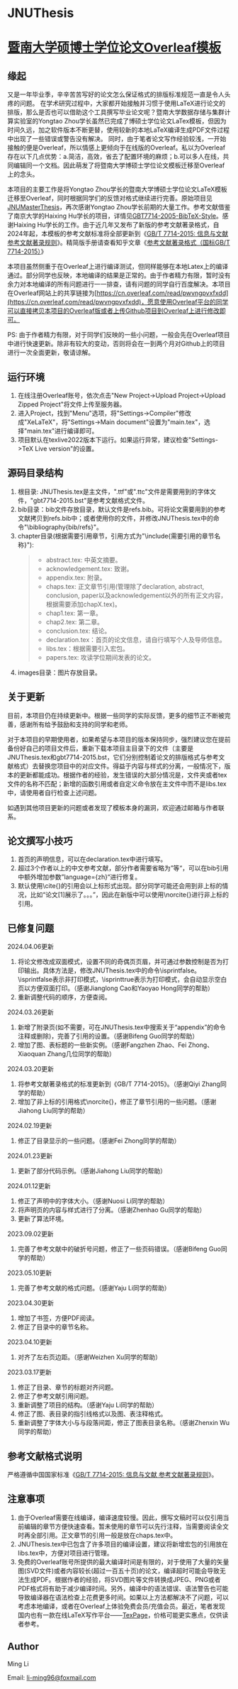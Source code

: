 JNUThesis
==============================
[暨南大学硕博士学位论文Overleaf模板](https://github.com/Latiyas/JNUThesis)
==============================


缘起
--------------------------------------------------------
又是一年毕业季，辛辛苦苦写好的论文怎么保证格式的排版标准规范一直是令人头疼的问题。
在学术研究过程中，大家都开始接触并习惯于使用LaTeX进行论文的排版，那么是否也可以借助这个工具撰写毕业论文呢？暨南大学数据存储与集群计算实验室的Yongtao Zhou学长虽然已完成了博硕士学位论文LaTex模板，但因为时间久远，加之软件版本不断更替，使用较新的本地LaTeX编译生成PDF文件过程中出现了一些错误或警告没有解决。
同时，由于笔者论文写作经验较浅，一开始接触的便是Overleaf，所以情感上更倾向于在线版的Overleaf。私以为Overleaf存在以下几点优势：a.简洁，高效，省去了配置环境的麻烦；b.可以多人在线，共同编辑同一个文档。因此萌发了将暨南大学博硕士学位论文模板迁移至Overleaf上的念头。

本项目的主要工作是将Yongtao Zhou学长的暨南大学博硕士学位论文LaTeX模板迁移至Overleaf，同时根据同学们的反馈对格式继续进行完善。原始项目见[JNUMasterThesis](https://github.com/ytZhou/JNUMasterThesis)，再次感谢Yongtao Zhou学长前期的大量工作。参考文献借鉴了南京大学的Haixing Hu学长的项目，详情见[GBT7714-2005-BibTeX-Style](https://github.com/Haixing-Hu/GBT7714-2005-BibTeX-Style)。感谢Haixing Hu学长的工作。由于近几年又发布了新版的参考文献著录格式，自2024年起，本模板的参考文献标准将全部更新到《[GB/T 7714-2015: 信息与文献 参考文献著录规则](https://wjk.usst.edu.cn/2020/0523/c10336a220878/page.htm)》。精简版手册请查看知乎文章《[参考文献著录格式（国标GB/T 7714-2015）](https://zhuanlan.zhihu.com/p/355312827?ivk_sa=1024320u)》

本项目虽然侧重于在Overleaf上进行编译测试，但同样能够在本地Latex上的编译通过。部分同学也反映，本地编译的结果是正常的。由于作者精力有限，暂时没有余力对本地编译的所有问题进行一一排查，请有问题的同学自行百度解决。本项目在Overleaf网站上的共享链接为[https://cn.overleaf.com/read/pwvngpvxfxdd](https://cn.overleaf.com/read/pwvngpvxfxdd)，愿意使用Overleaf平台的同学可以直接拷贝本项目的Overleaf版或者上传Github项目到Overleaf上进行修改即可。

PS: 由于作者精力有限，对于同学们反映的一些小问题，一般会先在Overleaf项目中进行快速更新。除非有较大的变动，否则将会在一到两个月对Github上的项目进行一次全面更新，敬请谅解。


运行环境
--------------------------------------------------------
1. 在线注册Overleaf账号，依次点击"New Project->Upload Project->Upload Zipped Project"将文件上传至服务器。
2. 进入Project，找到"Menu"选项，将"Settings->Compiler"修改成"XeLaTeX"，将"Settings->Main document"设置为"main.tex"，选择"main.tex"进行编译即可。
3. 项目默认在texlive2022版本下运行。如果运行异常，建议检查"Settings->TeX Live version"的设置。


源码目录结构
--------------------------------------------------------
1. 根目录: JNUThesis.tex是主文件，".ttf"或".ttc"文件是需要用到的字体文件，"gbt7714-2015.bst"是参考文献格式文件。
2. bib目录：bib文件存放目录，默认文件是refs.bib。可将论文需要用到的参考文献拷贝到refs.bib中；或者使用你的文件，并修改JNUThesis.tex中的命令"\bibliography{bib/refs}"。
3. chapter目录(根据需要引用章节，引用方式为"\include{需要引用的章节名称}"):
    > + abstract.tex: 中英文摘要。
    > + acknowledgement.tex: 致谢。
    > + appendix.tex: 附录。
    > + chaps.tex: 正文章节引用(管理除了declaration, abstract, conclusion, paper以及acknowledgement以外的所有正文内容，根据需要添加chapX.tex)。
    > + chap1.tex: 第一章。
    > + chap2.tex: 第二章。
    > + conclusion.tex: 结论。
    > + declaration.tex：首页的论文信息，请自行填写个人及导师信息。
    > + libs.tex：根据需要引入宏包。
    > + papers.tex: 攻读学位期间发表的论文。
4. images目录：图片存放目录。


关于更新
--------------------------------------------------------
目前，本项目仍在持续更新中。根据一些同学的实际反馈，更多的细节正不断被完善，感谢所有给予鼓励和支持的同学和老师。

对于本项目的早期使用者，如果希望与本项目的版本保持同步，强烈建议您在提前备份好自己的项目文件后，重新下载本项目主目录下的文件（主要是JNUThesis.tex和gbt7714-2015.bst，它们分别控制着论文的排版格式与参考文献格式）去替换您项目中的对应文件。得益于内容与样式的分离，一般情况下，版本的更新都能成功。根据作者的经验，发生错误的大部分情况是，文件夹或者tex文件的名称不匹配；新增的函数引用或者自定义命令放在主文件中而不是libs.tex中，请使用者自行检查上述问题。

如遇到其他项目更新的问题或者发现了模板本身的漏洞，欢迎通过邮箱与作者联系。


论文撰写小技巧
--------------------------------------------------------
1. 首页的声明信息，可以在declaration.tex中进行填写。
2. 超过3个作者以上的中文参考文献，部分作者需要省略为”等“，可以在bib引用中额外增加参数”language={zh}“进行修复。
3. 默认使用\cite{}的引用会以上标形式出现。部分同学可能还会用到非上标的情况，比如“论文[1]展示了。。。”，因此在新版中可以使用\norcite{}进行非上标的引用。


已修复问题
--------------------------------------------------------
2024.04.06更新
1. 将论文修改成双面模式，设置不同的奇偶页页眉，并可通过参数控制是否为打印输出。具体方法是，修改JNUThesis.tex中的命令\isprintfalse。\isprintfalse表示非打印模式，\isprinttrue表示为打印模式，会自动显示空白页以方便双面打印。（感谢Jianglong Cao和Yaoyao Hong同学的帮助）
2. 重新调整代码的顺序，方便查阅。

2024.03.26更新
1. 新增了附录页(如不需要，可在JNUThesis.tex中搜索关于“appendix”的命令注释或删除)，完善了引用的设置。（感谢Bifeng Guo同学的帮助）
2. 增加了图、表标题的一些新实例。（感谢Fangzhen Zhao、Fei Zhong、Xiaoquan Zhang几位同学的帮助）

2024.03.20更新
1. 将参考文献著录格式的标准更新到《GB/T 7714-2015》。（感谢Qiyi Zhang同学的帮助）
2. 增加了非上标的引用格式\norcite{}，修正了章节引用的一些问题。（感谢Jiahong Liu同学的帮助）

2024.02.19更新
1. 修正了目录显示的一些问题。（感谢Fei Zhong同学的帮助）

2024.01.23更新
1. 更新了部分代码示例。（感谢Jiahong Liu同学的帮助）

2024.01.12更新
1. 修正了声明中的字体大小。（感谢Nuosi Li同学的帮助）
2. 将声明页的内容与样式进行了分离。（感谢Zhenhao Gu同学的帮助）
3. 更新了算法环境。

2023.09.02更新
1. 完善了参考文献中的破折号问题，修正了一些页码错误。（感谢Bifeng Guo同学的帮助）

2023.05.10更新
1. 完善了参考文献的格式问题。（感谢Yaju Li同学的帮助）

2023.04.30更新
1. 增加了书签，方便PDF阅读。
2. 修正了目录中的章节名称。

2023.04.10更新
1. 对齐了左右页边距。（感谢Weizhen Xu同学的帮助）

2023.03.17更新
1. 修正了目录、章节的标题对齐问题。
2. 修正了参考文献引用问题。
3. 重新调整了项目的结构。（感谢Yaju Li同学的帮助）
4. 修正了图、表目录的指引线格式以及图、表注释格式。
5. 重新调整了字体大小与与段落间距，修正了图表目录名称。（感谢Zhenxin Wu同学的帮助）


参考文献格式说明
--------------------------------------------------------
严格遵循中国国家标准《[GB/T 7714-2015: 信息与文献 参考文献著录规则](https://wjk.usst.edu.cn/2020/0523/c10336a220878/page.htm)》。


注意事项
--------------------------------------------------------
1. 由于Overleaf需要在线编译，编译速度较慢。因此，撰写文稿时可以仅引用当前编辑的章节方便快速查看。暂未使用的章节可以先行注释，当需要阅读全文时再全部引用。正文章节的引用一般是放在chaps.tex中。
2. JNUThesis.tex中已包含了许多项目的编译设置，建议将新增宏包的引用放在libs.tex中，方便对项目进行管理。
3. 免费的Overleaf账号所提供的最大编译时间是有限的，对于使用了大量的矢量图(SVD文件)或者内容较长(超过一百五十页)的论文，编译超时可能会导致无法生成PDF。根据作者的经验，将SVD图片等文件转换成JPEG、PNG或者PDF格式将有助于减少编译时间。另外，编译中的语法错误、语法警告也可能导致编译器在语法检查上花费更多时间。如果以上方法都解决不了问题，可以考虑本地编译，或者在Overleaf上体验免费会员/充值会员。最近，笔者发现国内也有一款在线LaTeX写作平台——[TexPage](https://texpage.com/)，价格可能更实惠点，仅供读者参考。


Author
--------------------------------------------------------
Ming Li

Email: li-ming96@foxmail.com
